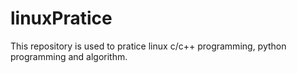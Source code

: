 # linuxPratice
This repository is used to pratice linux c/c++ programming, python programming and algorithm.
